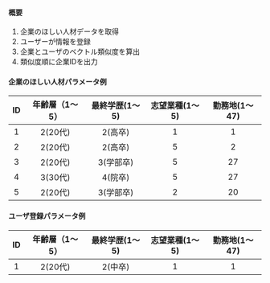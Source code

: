 #### 概要
1. 企業のほしい人材データを取得
2. ユーザーが情報を登録
3. 企業とユーザのベクトル類似度を算出
4. 類似度順に企業IDを出力

#### 企業のほしい人材パラメータ例
| ID | 年齢層（1〜5） | 最終学歴(1〜5)| 志望業種(1〜5) | 勤務地(1〜47) |
|:--:|:--:|:--:|:--:|:--:|
| 1 | 2(20代) | 2(高卒) | 1 | 1 |
| 2 | 2(20代) | 2(高卒) | 5 | 2  |
| 3 | 2(20代) | 3(学部卒) | 5 | 27 |
| 4 | 3(30代) | 4(院卒) | 5 | 27 |
| 5 | 2(20代) | 3(学部卒) | 2 | 20 |

#### ユーザ登録パラメータ例
| ID | 年齢層（1〜5） | 最終学歴(1〜5)| 志望業種(1〜5) | 勤務地(1〜47) |
|:--:|:--:|:--:|:--:|:--:|
| 1 | 2(20代) | 2(中卒) | 1 | 1 |
